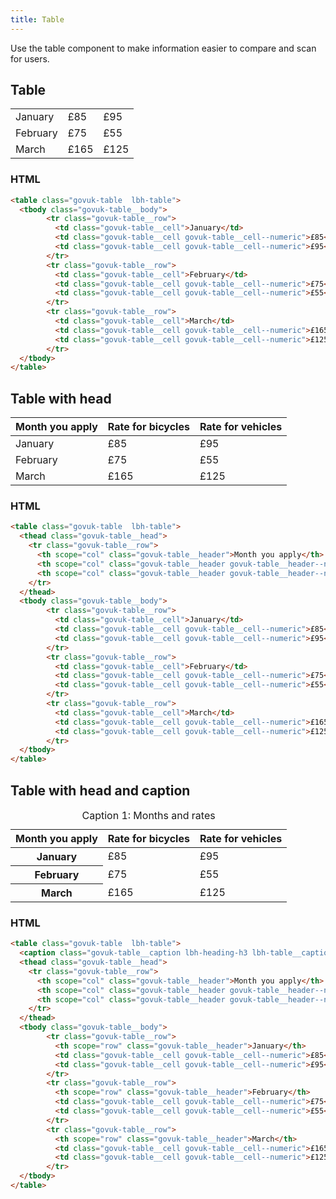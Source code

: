 ```yaml
---
title: Table
---
```


Use the table component to make information easier to compare and scan for users.

## Table

<table class="govuk-table  lbh-table">
  <tbody class="govuk-table__body">
        <tr class="govuk-table__row">
          <td class="govuk-table__cell">January</td>
          <td class="govuk-table__cell govuk-table__cell--numeric">£85</td>
          <td class="govuk-table__cell govuk-table__cell--numeric">£95</td>
        </tr>
        <tr class="govuk-table__row">
          <td class="govuk-table__cell">February</td>
          <td class="govuk-table__cell govuk-table__cell--numeric">£75</td>
          <td class="govuk-table__cell govuk-table__cell--numeric">£55</td>
        </tr>
        <tr class="govuk-table__row">
          <td class="govuk-table__cell">March</td>
          <td class="govuk-table__cell govuk-table__cell--numeric">£165</td>
          <td class="govuk-table__cell govuk-table__cell--numeric">£125</td>
        </tr>
  </tbody>
</table>

### HTML

```html
<table class="govuk-table  lbh-table">
  <tbody class="govuk-table__body">
        <tr class="govuk-table__row">
          <td class="govuk-table__cell">January</td>
          <td class="govuk-table__cell govuk-table__cell--numeric">£85</td>
          <td class="govuk-table__cell govuk-table__cell--numeric">£95</td>
        </tr>
        <tr class="govuk-table__row">
          <td class="govuk-table__cell">February</td>
          <td class="govuk-table__cell govuk-table__cell--numeric">£75</td>
          <td class="govuk-table__cell govuk-table__cell--numeric">£55</td>
        </tr>
        <tr class="govuk-table__row">
          <td class="govuk-table__cell">March</td>
          <td class="govuk-table__cell govuk-table__cell--numeric">£165</td>
          <td class="govuk-table__cell govuk-table__cell--numeric">£125</td>
        </tr>
  </tbody>
</table>
```

## Table with head

<table class="govuk-table  lbh-table">
  <thead class="govuk-table__head">
    <tr class="govuk-table__row">
      <th scope="col" class="govuk-table__header">Month you apply</th>
      <th scope="col" class="govuk-table__header govuk-table__header--numeric">Rate for bicycles</th>
      <th scope="col" class="govuk-table__header govuk-table__header--numeric">Rate for vehicles</th>
    </tr>
  </thead>
  <tbody class="govuk-table__body">
        <tr class="govuk-table__row">
          <td class="govuk-table__cell">January</td>
          <td class="govuk-table__cell govuk-table__cell--numeric">£85</td>
          <td class="govuk-table__cell govuk-table__cell--numeric">£95</td>
        </tr>
        <tr class="govuk-table__row">
          <td class="govuk-table__cell">February</td>
          <td class="govuk-table__cell govuk-table__cell--numeric">£75</td>
          <td class="govuk-table__cell govuk-table__cell--numeric">£55</td>
        </tr>
        <tr class="govuk-table__row">
          <td class="govuk-table__cell">March</td>
          <td class="govuk-table__cell govuk-table__cell--numeric">£165</td>
          <td class="govuk-table__cell govuk-table__cell--numeric">£125</td>
        </tr>
  </tbody>
</table>

### HTML

```html
<table class="govuk-table  lbh-table">
  <thead class="govuk-table__head">
    <tr class="govuk-table__row">
      <th scope="col" class="govuk-table__header">Month you apply</th>
      <th scope="col" class="govuk-table__header govuk-table__header--numeric">Rate for bicycles</th>
      <th scope="col" class="govuk-table__header govuk-table__header--numeric">Rate for vehicles</th>
    </tr>
  </thead>
  <tbody class="govuk-table__body">
        <tr class="govuk-table__row">
          <td class="govuk-table__cell">January</td>
          <td class="govuk-table__cell govuk-table__cell--numeric">£85</td>
          <td class="govuk-table__cell govuk-table__cell--numeric">£95</td>
        </tr>
        <tr class="govuk-table__row">
          <td class="govuk-table__cell">February</td>
          <td class="govuk-table__cell govuk-table__cell--numeric">£75</td>
          <td class="govuk-table__cell govuk-table__cell--numeric">£55</td>
        </tr>
        <tr class="govuk-table__row">
          <td class="govuk-table__cell">March</td>
          <td class="govuk-table__cell govuk-table__cell--numeric">£165</td>
          <td class="govuk-table__cell govuk-table__cell--numeric">£125</td>
        </tr>
  </tbody>
</table>
```
## Table with head and caption

<table class="govuk-table  lbh-table">
  <caption class="govuk-table__caption lbh-heading-h3 lbh-table__caption">Caption 1: Months and rates</caption>
  <thead class="govuk-table__head">
    <tr class="govuk-table__row">
      <th scope="col" class="govuk-table__header">Month you apply</th>
      <th scope="col" class="govuk-table__header govuk-table__header--numeric">Rate for bicycles</th>
      <th scope="col" class="govuk-table__header govuk-table__header--numeric">Rate for vehicles</th>
    </tr>
  </thead>
  <tbody class="govuk-table__body">
        <tr class="govuk-table__row">
          <th scope="row" class="govuk-table__header">January</th>
          <td class="govuk-table__cell govuk-table__cell--numeric">£85</td>
          <td class="govuk-table__cell govuk-table__cell--numeric">£95</td>
        </tr>
        <tr class="govuk-table__row">
          <th scope="row" class="govuk-table__header">February</th>
          <td class="govuk-table__cell govuk-table__cell--numeric">£75</td>
          <td class="govuk-table__cell govuk-table__cell--numeric">£55</td>
        </tr>
        <tr class="govuk-table__row">
          <th scope="row" class="govuk-table__header">March</th>
          <td class="govuk-table__cell govuk-table__cell--numeric">£165</td>
          <td class="govuk-table__cell govuk-table__cell--numeric">£125</td>
        </tr>
  </tbody>
</table>


### HTML

```html
<table class="govuk-table  lbh-table">
  <caption class="govuk-table__caption lbh-heading-h3 lbh-table__caption">Caption 1: Months and rates</caption>
  <thead class="govuk-table__head">
    <tr class="govuk-table__row">
      <th scope="col" class="govuk-table__header">Month you apply</th>
      <th scope="col" class="govuk-table__header govuk-table__header--numeric">Rate for bicycles</th>
      <th scope="col" class="govuk-table__header govuk-table__header--numeric">Rate for vehicles</th>
    </tr>
  </thead>
  <tbody class="govuk-table__body">
        <tr class="govuk-table__row">
          <th scope="row" class="govuk-table__header">January</th>
          <td class="govuk-table__cell govuk-table__cell--numeric">£85</td>
          <td class="govuk-table__cell govuk-table__cell--numeric">£95</td>
        </tr>
        <tr class="govuk-table__row">
          <th scope="row" class="govuk-table__header">February</th>
          <td class="govuk-table__cell govuk-table__cell--numeric">£75</td>
          <td class="govuk-table__cell govuk-table__cell--numeric">£55</td>
        </tr>
        <tr class="govuk-table__row">
          <th scope="row" class="govuk-table__header">March</th>
          <td class="govuk-table__cell govuk-table__cell--numeric">£165</td>
          <td class="govuk-table__cell govuk-table__cell--numeric">£125</td>
        </tr>
  </tbody>
</table>
```
